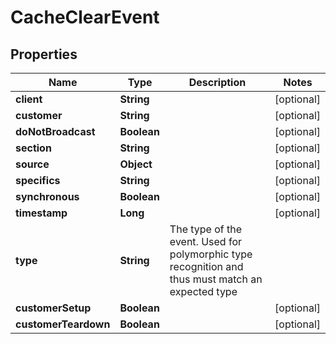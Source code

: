 
# CacheClearEvent

## Properties
Name | Type | Description | Notes
------------ | ------------- | ------------- | -------------
**client** | **String** |  |  [optional]
**customer** | **String** |  |  [optional]
**doNotBroadcast** | **Boolean** |  |  [optional]
**section** | **String** |  |  [optional]
**source** | **Object** |  |  [optional]
**specifics** | **String** |  |  [optional]
**synchronous** | **Boolean** |  |  [optional]
**timestamp** | **Long** |  |  [optional]
**type** | **String** | The type of the event. Used for polymorphic type recognition and thus must match an expected type | 
**customerSetup** | **Boolean** |  |  [optional]
**customerTeardown** | **Boolean** |  |  [optional]



